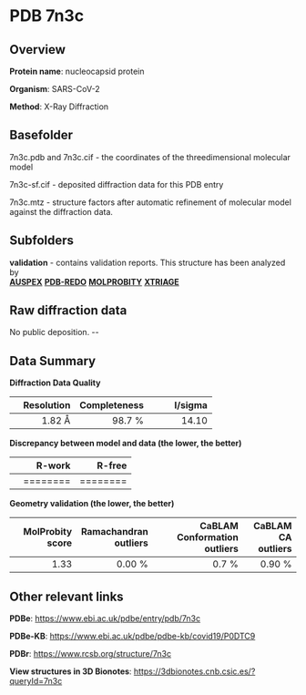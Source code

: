 # PDB 7n3c

## Overview

**Protein name**: nucleocapsid protein

**Organism**: SARS-CoV-2

**Method**: X-Ray Diffraction



## Basefolder

7n3c.pdb and 7n3c.cif - the coordinates of the threedimensional molecular model

7n3c-sf.cif - deposited diffraction data for this PDB entry

7n3c.mtz - structure factors after automatic refinement of molecular model against the diffraction data.

## Subfolders





**validation** - contains validation reports. This structure has been analyzed by <br>[**AUSPEX**](https://github.com/thorn-lab/coronavirus_structural_task_force/tree/master/pdb/nucleocapsid_protein/SARS-CoV-2/7n3c/validation/auspex) [**PDB-REDO**](https://github.com/thorn-lab/coronavirus_structural_task_force/tree/master/pdb/nucleocapsid_protein/SARS-CoV-2/7n3c/validation/pdb-redo) [**MOLPROBITY**](https://github.com/thorn-lab/coronavirus_structural_task_force/tree/master/pdb/nucleocapsid_protein/SARS-CoV-2/7n3c/validation/molprobity) [**XTRIAGE**](https://github.com/thorn-lab/coronavirus_structural_task_force/blob/master/pdb/nucleocapsid_protein/SARS-CoV-2/7n3c/validation/Xtriage_output.log)   



## Raw diffraction data

No public deposition. --<br> 

## Data Summary
**Diffraction Data Quality**

|   | Resolution | Completeness| I/sigma |
|---|-------------:|----------------:|--------------:|
|   |1.82 Å|98.7  %|<img width=50/>14.10|

**Discrepancy between model and data (the lower, the better)**

|   | **R-work**| **R-free**   
|---|-------------:|----------------:|           
||========|========|

**Geometry validation (the lower, the better)**

|   |**MolProbity<br>score**| **Ramachandran<br>outliers** | **CaBLAM<br>Conformation outliers** | **CaBLAM<br>CA outliers** |
|---|-------------:|----------------:|----------------:|----------------:|
||  1.33|  0.00 %|0.7 %|0.90 %|

 

 



## Other relevant links 
**PDBe**:  https://www.ebi.ac.uk/pdbe/entry/pdb/7n3c

**PDBe-KB**: https://www.ebi.ac.uk/pdbe/pdbe-kb/covid19/P0DTC9 
 
**PDBr**: https://www.rcsb.org/structure/7n3c 

**View structures in 3D Bionotes**: https://3dbionotes.cnb.csic.es/?queryId=7n3c

